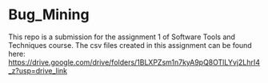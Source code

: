 # Bug_Mining
This repo is a submission for the assignment 1 of Software Tools and Techniques course.
The csv files created in this assignment can be found here: https://drive.google.com/drive/folders/1BLXPZsm1n7kyA9pQ8OTlLYvj2LhrI4_z?usp=drive_link 


